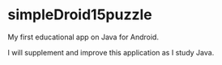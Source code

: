 # simpleDroid15puzzle
My first educational app on Java for Android.

I will supplement and improve this application as I study Java.